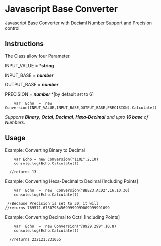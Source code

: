 

# Javascript Base Converter

Javascript Base Converter with Deciaml Number Support and Precision control.

## Instructions

The Class allow four Parameter.

INPUT_VALUE = ***string**

INPUT_BASE = ***number***

OUTPUT_BASE = ***number***

PRECISION = ***number*** *[by default set to 6]

	    var  Echo  =  new  Conversion(INPUT_VALUE,INPUT_BASE,OUTPUT_BASE,PRECISION).Calculate()
*Supports **Binary**, **Octal**, **Decimal**, **Hexa-Decimal** and upto **16 base** of Numbers.*
## Usage
Example: Converting Binary to Decimal

	    var Echo = new Conversion("1101",2,10)
	    console.log(Echo.Calculate()) 
		
	  //returns 13

	
Example: Converting Hexa-Decimal to Decimal [Including Points]

	    var  Echo  =  new  Conversion("BBE23.ACD2",16,10,30)
        console.log(Echo.Calculate()) 
		
	 //Because Precision is set to 30, it will 
	//returns 769571.675079345699999999009999991099

Example: Converting Decimal to Octal [Including Points]

	    var  Echo  =  new Conversion("78929.299",10,8)
	    console.log(Echo.Calculate()) 
		 
	  //returns 232121.231055

		


	

    

